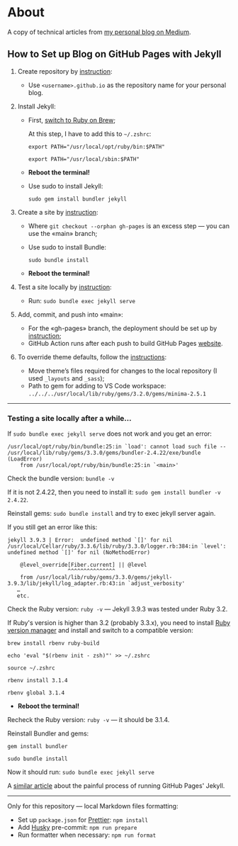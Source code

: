 # About

A copy of technical articles from [my personal blog on Medium](https://adequatica.medium.com/).

## How to Set up Blog on GitHub Pages with Jekyll

1. Create repository by [instruction](https://docs.github.com/en/pages/getting-started-with-github-pages/creating-a-github-pages-site):
   - Use `<username>.github.io` as the repository name for your personal blog.

2. Install Jekyll:
   - First, [switch to Ruby on Brew](https://github.com/ffi/ffi/issues/653#issuecomment-458895497);

     At this step, I have to add this to `~/.zshrc`:

     ```
     export PATH="/usr/local/opt/ruby/bin:$PATH"

     export PATH="/usr/local/sbin:$PATH"
     ```

   - **Reboot the terminal!**
   - Use sudo to install Jekyll:

     ```
     sudo gem install bundler jekyll
     ```

3. Create a site by [instruction](https://docs.github.com/en/pages/setting-up-a-github-pages-site-with-jekyll/creating-a-github-pages-site-with-jekyll#creating-your-site):
   - Where `git checkout --orphan gh-pages` is an excess step — you can use the «main» branch;
   - Use sudo to install Bundle:

     ```
     sudo bundle install
     ```

   - **Reboot the terminal!**

4. Test a site locally by [instruction](https://docs.github.com/en/pages/setting-up-a-github-pages-site-with-jekyll/testing-your-github-pages-site-locally-with-jekyll#building-your-site-locally):
   - Run: `sudo bundle exec jekyll serve`

5. Add, commit, and push into «main»:
   - For the «gh-pages» branch, the deployment should be set up by [instruction](https://docs.github.com/en/pages/getting-started-with-github-pages/configuring-a-publishing-source-for-your-github-pages-site#publishing-from-a-branch);
   - GitHub Action runs after each push to build GitHub Pages [website](https://adequatica.github.io/).

6. To override theme defaults, follow the [instructions](https://jekyllrb.com/docs/themes/#overriding-theme-defaults):
   - Move theme’s files required for changes to the local repository (I used `_layouts` and `_sass`);
   - Path to gem for adding to VS Code workspace: `../../../usr/local/lib/ruby/gems/3.2.0/gems/minima-2.5.1`

---

### Testing a site locally after a while…

If `sudo bundle exec jekyll serve` does not work and you get an error:

```
/usr/local/opt/ruby/bin/bundle:25:in `load': cannot load such file -- /usr/local/lib/ruby/gems/3.3.0/gems/bundler-2.4.22/exe/bundle (LoadError)
	from /usr/local/opt/ruby/bin/bundle:25:in `<main>'
```

Check the bundle version: `bundle -v`

If it is not 2.4.22, then you need to install it: `sudo gem install bundler -v 2.4.22`.

Reinstall gems: `sudo bundle install` and try to exec jekyll server again.

If you still get an error like this:

```
jekyll 3.9.3 | Error:  undefined method `[]' for nil
/usr/local/Cellar/ruby/3.3.6/lib/ruby/3.3.0/logger.rb:384:in `level': undefined method `[]' for nil (NoMethodError)

    @level_override[Fiber.current] || @level
                   ^^^^^^^^^^^^^^^
	from /usr/local/lib/ruby/gems/3.3.0/gems/jekyll-3.9.3/lib/jekyll/log_adapter.rb:43:in `adjust_verbosity'
   …
   etc.
```

Check the Ruby version: `ruby -v` — Jekyll 3.9.3 was tested under Ruby 3.2.

If Ruby's version is higher than 3.2 (probably 3.3.x), you need to install [Ruby version manager](https://rbenv.org/) and install and switch to a compatible version:

```
brew install rbenv ruby-build

echo 'eval "$(rbenv init - zsh)"' >> ~/.zshrc

source ~/.zshrc
```

```
rbenv install 3.1.4

rbenv global 3.1.4
```

- **Reboot the terminal!**

Recheck the Ruby version: `ruby -v` — it should be 3.1.4.

Reinstall Bundler and gems:

```
gem install bundler

sudo bundle install
```

Now it should run: `sudo bundle exec jekyll serve`

A [similar article](https://ritviknag.com/tech-tips/ruby-versioning-hell-with-jekyll-&-github-pages/) about the painful process of running GitHub Pages' Jekyll.

---

Only for this repository — local Markdown files formatting:

- Set up `package.json` for [Prettier](https://prettier.io/): `npm install`
- Add [Husky](https://typicode.github.io/husky/) pre-commit: `npm run prepare`
- Run formatter when necessary: `npm run format`
